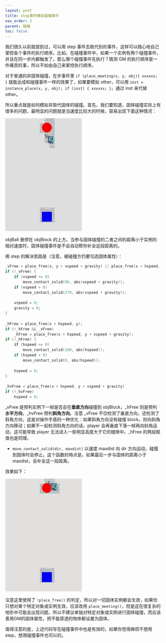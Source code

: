 ```yaml
---
layout: post
title: step事件模拟碰撞事件
nav_order: 3
parent: 碰撞
toc: false
---
```


我们很久以前就提到过，可以用 step 事件去取代别的事件，这样可以随心地自己掌控各个事件的执行顺序。比如，在碰撞事件中，如果一个实例有两个碰撞事件，并且在同一步内都触发了，那么哪个碰撞事件先执行？猜测 GM 的执行顺序是一件痛苦的事，所以不如由自己来掌控执行顺序。

对于普通的非固体碰撞，在步事件里 `if (place_meeting(x, y, obj){ xxxxxx; }` 就能达成和碰撞事件一样的效果了，如果要模拟 other，可以用 `inst = instance_place(x, y, obj); if (inst) { xxxxxx; }`，通过 inst 来代替 other。

所以重点就是如何模拟并取代固体的碰撞。首先，我们要知道，固体碰撞实际上有很多的问题，最明显的问题就是当速度比较大的时候，容易出现下面这种情况：

![Result Solid](/assets/images/collision/result_solid3.gif)

objBall 悬停在 objBlock 的上方。当参与固体碰撞的二者之间的距离小于实例的相对速度时，固体碰撞事件是不会自动帮你补全这段距离的。

用 step 的解决思路是（注意，被碰撞方仍要勾选固体属性）：

```c
_vFree = place_free(x, y + vspeed + gravity) || place_free(x + hspeed, y + vspeed + gravity);
if (!_vFree) {
    if (vspeed <= 0)
        move_contact_solid(90, abs(vspeed + gravity));
    if (vspeed > 0)
        move_contact_solid(270, abs(vspeed + gravity));

    vspeed = 0;
    gravity = 0;
}

_hFree = place_free(x + hspeed, y);
if (!_hFree && _vFree)
    _hFree = place_free(x + hspeed, y + vspeed + gravity);
if (!_hFree) {
    if (hspeed <= 0)
        move_contact_solid(180, abs(hspeed));
    if (hspeed > 0)
        move_contact_solid(0, abs(hspeed));

    hspeed = 0;
}

_hvFree = place_free(x + hspeed, y + vspeed + gravity)
if (!_hvFree)
    hspeed = 0;
```

\_vFree 是预判实例下一帧是否会在**垂直方向**碰撞到 objBlock，\_hFree 则是预判**水平方向**，\_hvFree 预判**斜角方向**。注意 \_vFree 不仅检测了垂直方向，还检测了斜角方向，这是对操作手感的一种优化：如果斜角方向没有碰撞 block，则向斜角方向移动；如果不一起检测斜角方向的话，player 会再垂直下落一帧再向斜角运动，这可能导致 player 无法进入一些明显高度大于它的缝隙中。\_hFree 的两段赋值也是同理。

* `move_contact_solid(dir, maxdist)` 以速度 maxdist 向 dir 方向运动，碰撞到固体时会停止。这个函数的特点是，如果最后一步与固体的距离小于 maxdist，会补全这一段距离。

效果如下：

![Result Solid](/assets/images/collision/result_solid4.gif)

注意这里使用了 `!place_free()` 的判定，所以对一切固体实例都会生效，如果你只想对某个特定对象或实例生效，应该改用 `place_meeting()`，但是这在很复杂的地形中可能会出现问题，所以不建议单独对特定对象或实例进行固体碰撞，而应该善用GM的固体属性，把不能穿透的物体都设置为固体。

值得注意的是，上述代码写在碰撞事件中也是有效的，如果你觉得麻烦不想用 step，想用碰撞事件也可以的。
